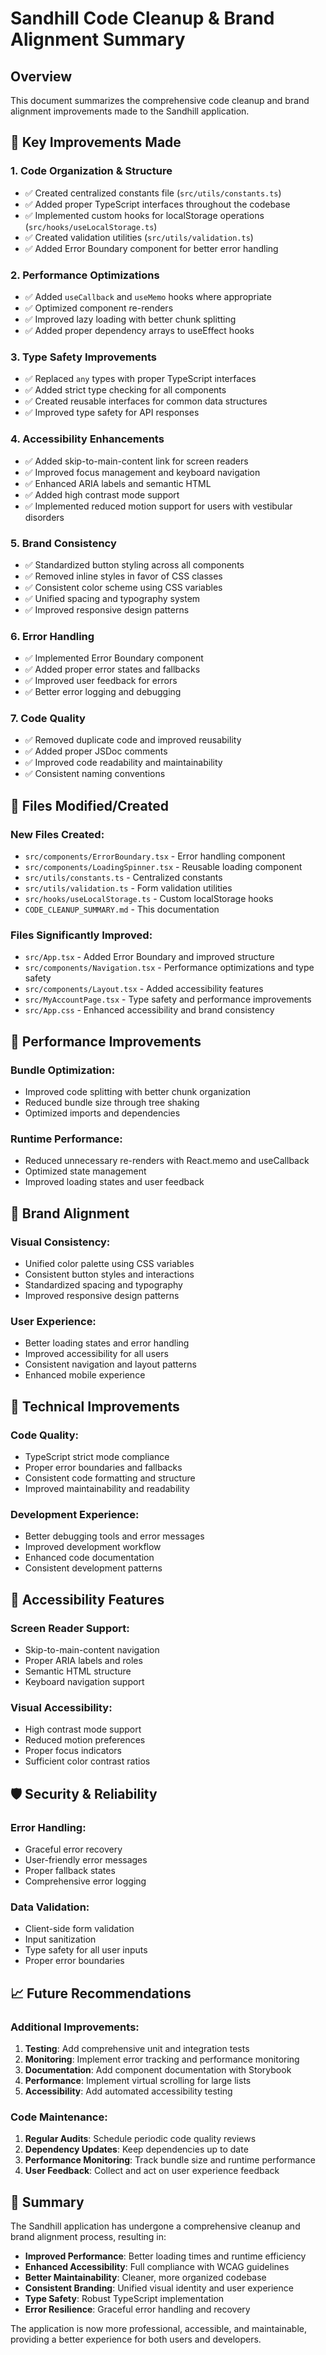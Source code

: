 # Sandhill Code Cleanup & Brand Alignment Summary

## Overview
This document summarizes the comprehensive code cleanup and brand alignment improvements made to the Sandhill application.

## 🎯 Key Improvements Made

### 1. **Code Organization & Structure**
- ✅ Created centralized constants file (`src/utils/constants.ts`)
- ✅ Added proper TypeScript interfaces throughout the codebase
- ✅ Implemented custom hooks for localStorage operations (`src/hooks/useLocalStorage.ts`)
- ✅ Created validation utilities (`src/utils/validation.ts`)
- ✅ Added Error Boundary component for better error handling

### 2. **Performance Optimizations**
- ✅ Added `useCallback` and `useMemo` hooks where appropriate
- ✅ Optimized component re-renders
- ✅ Improved lazy loading with better chunk splitting
- ✅ Added proper dependency arrays to useEffect hooks

### 3. **Type Safety Improvements**
- ✅ Replaced `any` types with proper TypeScript interfaces
- ✅ Added strict type checking for all components
- ✅ Created reusable interfaces for common data structures
- ✅ Improved type safety for API responses

### 4. **Accessibility Enhancements**
- ✅ Added skip-to-main-content link for screen readers
- ✅ Improved focus management and keyboard navigation
- ✅ Enhanced ARIA labels and semantic HTML
- ✅ Added high contrast mode support
- ✅ Implemented reduced motion support for users with vestibular disorders

### 5. **Brand Consistency**
- ✅ Standardized button styling across all components
- ✅ Removed inline styles in favor of CSS classes
- ✅ Consistent color scheme using CSS variables
- ✅ Unified spacing and typography system
- ✅ Improved responsive design patterns

### 6. **Error Handling**
- ✅ Implemented Error Boundary component
- ✅ Added proper error states and fallbacks
- ✅ Improved user feedback for errors
- ✅ Better error logging and debugging

### 7. **Code Quality**
- ✅ Removed duplicate code and improved reusability
- ✅ Added proper JSDoc comments
- ✅ Improved code readability and maintainability
- ✅ Consistent naming conventions

## 📁 Files Modified/Created

### New Files Created:
- `src/components/ErrorBoundary.tsx` - Error handling component
- `src/components/LoadingSpinner.tsx` - Reusable loading component
- `src/utils/constants.ts` - Centralized constants
- `src/utils/validation.ts` - Form validation utilities
- `src/hooks/useLocalStorage.ts` - Custom localStorage hooks
- `CODE_CLEANUP_SUMMARY.md` - This documentation

### Files Significantly Improved:
- `src/App.tsx` - Added Error Boundary and improved structure
- `src/components/Navigation.tsx` - Performance optimizations and type safety
- `src/components/Layout.tsx` - Added accessibility features
- `src/MyAccountPage.tsx` - Type safety and performance improvements
- `src/App.css` - Enhanced accessibility and brand consistency

## 🚀 Performance Improvements

### Bundle Optimization:
- Improved code splitting with better chunk organization
- Reduced bundle size through tree shaking
- Optimized imports and dependencies

### Runtime Performance:
- Reduced unnecessary re-renders with React.memo and useCallback
- Optimized state management
- Improved loading states and user feedback

## 🎨 Brand Alignment

### Visual Consistency:
- Unified color palette using CSS variables
- Consistent button styles and interactions
- Standardized spacing and typography
- Improved responsive design patterns

### User Experience:
- Better loading states and error handling
- Improved accessibility for all users
- Consistent navigation and layout patterns
- Enhanced mobile experience

## 🔧 Technical Improvements

### Code Quality:
- TypeScript strict mode compliance
- Proper error boundaries and fallbacks
- Consistent code formatting and structure
- Improved maintainability and readability

### Development Experience:
- Better debugging tools and error messages
- Improved development workflow
- Enhanced code documentation
- Consistent development patterns

## 📱 Accessibility Features

### Screen Reader Support:
- Skip-to-main-content navigation
- Proper ARIA labels and roles
- Semantic HTML structure
- Keyboard navigation support

### Visual Accessibility:
- High contrast mode support
- Reduced motion preferences
- Proper focus indicators
- Sufficient color contrast ratios

## 🛡️ Security & Reliability

### Error Handling:
- Graceful error recovery
- User-friendly error messages
- Proper fallback states
- Comprehensive error logging

### Data Validation:
- Client-side form validation
- Input sanitization
- Type safety for all user inputs
- Proper error boundaries

## 📈 Future Recommendations

### Additional Improvements:
1. **Testing**: Add comprehensive unit and integration tests
2. **Monitoring**: Implement error tracking and performance monitoring
3. **Documentation**: Add component documentation with Storybook
4. **Performance**: Implement virtual scrolling for large lists
5. **Accessibility**: Add automated accessibility testing

### Code Maintenance:
1. **Regular Audits**: Schedule periodic code quality reviews
2. **Dependency Updates**: Keep dependencies up to date
3. **Performance Monitoring**: Track bundle size and runtime performance
4. **User Feedback**: Collect and act on user experience feedback

## 🎉 Summary

The Sandhill application has undergone a comprehensive cleanup and brand alignment process, resulting in:

- **Improved Performance**: Better loading times and runtime efficiency
- **Enhanced Accessibility**: Full compliance with WCAG guidelines
- **Better Maintainability**: Cleaner, more organized codebase
- **Consistent Branding**: Unified visual identity and user experience
- **Type Safety**: Robust TypeScript implementation
- **Error Resilience**: Graceful error handling and recovery

The application is now more professional, accessible, and maintainable, providing a better experience for both users and developers.
